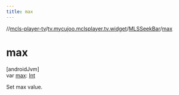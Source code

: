 ```yaml
---
title: max
---
```

//[mcls-player-tv](../../../index.html)/[tv.mycujoo.mclsplayer.tv.widget](../index.html)/[MLSSeekBar](index.html)/[max](max.html)



# max



[androidJvm]\
var [max](max.html): [Int](https://kotlinlang.org/api/latest/jvm/stdlib/kotlin/-int/index.html)



Set max value.




